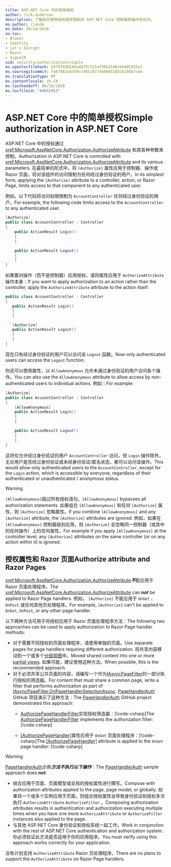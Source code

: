 ```yaml
---
title: ASP.NET Core 中的简单授权
author: rick-anderson
description: 了解如何使用授权属性限制对 ASP.NET Core 控制器和操作的访问。
ms.author: riande
ms.date: 10/14/2016
no-loc:
- Blazor
- Identity
- Let's Encrypt
- Razor
- SignalR
uid: security/authorization/simple
ms.openlocfilehash: b5f97038145ed479c315af50a35d6c64d85425a7
ms.sourcegitcommit: fa67462abdf0cc4051977d40605183c629db7c64
ms.translationtype: MT
ms.contentlocale: zh-CN
ms.lasthandoff: 06/10/2020
ms.locfileid: "84652953"
---
```

# <a name="simple-authorization-in-aspnet-core"></a><span data-ttu-id="d054a-103">ASP.NET Core 中的简单授权</span><span class="sxs-lookup"><span data-stu-id="d054a-103">Simple authorization in ASP.NET Core</span></span>

<a name="security-authorization-simple"></a>

<span data-ttu-id="d054a-104">ASP.NET Core 中的授权通过 <xref:Microsoft.AspNetCore.Authorization.AuthorizeAttribute> 和其各种参数来控制。</span><span class="sxs-lookup"><span data-stu-id="d054a-104">Authorization in ASP.NET Core is controlled with <xref:Microsoft.AspNetCore.Authorization.AuthorizeAttribute> and its various parameters.</span></span> <span data-ttu-id="d054a-105">在最简单的形式中，将 `[Authorize]` 属性应用于控制器、操作或 Razor 页面，将对该组件的访问限制为任何经过身份验证的用户。</span><span class="sxs-lookup"><span data-stu-id="d054a-105">In its simplest form, applying the `[Authorize]` attribute to a controller, action, or Razor Page, limits access to that component to any authenticated user.</span></span>

<span data-ttu-id="d054a-106">例如，以下代码将访问权限限制为 `AccountController` 任何经过身份验证的用户。</span><span class="sxs-lookup"><span data-stu-id="d054a-106">For example, the following code limits access to the `AccountController` to any authenticated user.</span></span>

```csharp
[Authorize]
public class AccountController : Controller
{
    public ActionResult Login()
    {
    }

    public ActionResult Logout()
    {
    }
}
```

<span data-ttu-id="d054a-107">如果要对操作（而不是控制器）应用授权，请将属性应用于 `AuthorizeAttribute` 操作本身：</span><span class="sxs-lookup"><span data-stu-id="d054a-107">If you want to apply authorization to an action rather than the controller, apply the `AuthorizeAttribute` attribute to the action itself:</span></span>

```csharp
public class AccountController : Controller
{
   public ActionResult Login()
   {
   }

   [Authorize]
   public ActionResult Logout()
   {
   }
}
```

<span data-ttu-id="d054a-108">现在只有经过身份验证的用户可以访问该 `Logout` 函数。</span><span class="sxs-lookup"><span data-stu-id="d054a-108">Now only authenticated users can access the `Logout` function.</span></span>

<span data-ttu-id="d054a-109">你还可以使用属性，以 `AllowAnonymous` 允许未通过身份验证的用户访问各个操作。</span><span class="sxs-lookup"><span data-stu-id="d054a-109">You can also use the `AllowAnonymous` attribute to allow access by non-authenticated users to individual actions.</span></span> <span data-ttu-id="d054a-110">例如：</span><span class="sxs-lookup"><span data-stu-id="d054a-110">For example:</span></span>

```csharp
[Authorize]
public class AccountController : Controller
{
    [AllowAnonymous]
    public ActionResult Login()
    {
    }

    public ActionResult Logout()
    {
    }
}
```

<span data-ttu-id="d054a-111">这将仅允许经过身份验证的用户 `AccountController` 访问，但 `Login` 操作除外，无论用户是否经过身份验证或未经身份验证/匿名状态，都可以访问该操作。</span><span class="sxs-lookup"><span data-stu-id="d054a-111">This would allow only authenticated users to the `AccountController`, except for the `Login` action, which is accessible by everyone, regardless of their authenticated or unauthenticated / anonymous status.</span></span>

> [!WARNING]
> <span data-ttu-id="d054a-112">`[AllowAnonymous]`跳过所有授权语句。</span><span class="sxs-lookup"><span data-stu-id="d054a-112">`[AllowAnonymous]` bypasses all authorization statements.</span></span> <span data-ttu-id="d054a-113">如果组合 `[AllowAnonymous]` 和任何 `[Authorize]` 属性，则 `[Authorize]` 忽略属性。</span><span class="sxs-lookup"><span data-stu-id="d054a-113">If you combine `[AllowAnonymous]` and any `[Authorize]` attribute, the `[Authorize]` attributes are ignored.</span></span> <span data-ttu-id="d054a-114">例如，如果在 `[AllowAnonymous]` 控制器级别应用，则 `[Authorize]` 会忽略同一控制器（或其中的任何操作）上的任何属性。</span><span class="sxs-lookup"><span data-stu-id="d054a-114">For example if you apply `[AllowAnonymous]` at the controller level, any `[Authorize]` attributes on the same controller (or on any action within it) is ignored.</span></span>

<a name="aarp"></a>

## <a name="authorize-attribute-and-razor-pages"></a><span data-ttu-id="d054a-115">授权属性和 Razor 页面</span><span class="sxs-lookup"><span data-stu-id="d054a-115">Authorize attribute and Razor Pages</span></span>

<span data-ttu-id="d054a-116"><xref:Microsoft.AspNetCore.Authorization.AuthorizeAttribute>***不***能应用于 Razor 页面处理程序。</span><span class="sxs-lookup"><span data-stu-id="d054a-116">The <xref:Microsoft.AspNetCore.Authorization.AuthorizeAttribute> can ***not*** be applied to Razor Page handlers.</span></span> <span data-ttu-id="d054a-117">例如， `[Authorize]` 不能应用于 `OnGet` 、 `OnPost` 或任何其他页处理程序。</span><span class="sxs-lookup"><span data-stu-id="d054a-117">For example, `[Authorize]` can't be applied to `OnGet`, `OnPost`, or any other page handler.</span></span>

<span data-ttu-id="d054a-118">以下两种方法可用于将授权应用于 Razor 页面处理程序方法：</span><span class="sxs-lookup"><span data-stu-id="d054a-118">The following two approaches can be used to apply authorization to Razor Page handler methods:</span></span>

* <span data-ttu-id="d054a-119">对于需要不同授权的页面处理程序，请使用单独的页面。</span><span class="sxs-lookup"><span data-stu-id="d054a-119">Use separate pages for page handlers requiring different authorization.</span></span> <span data-ttu-id="d054a-120">将共享内容移动到一个或多个[分部视图](xref:mvc/views/partial)中。</span><span class="sxs-lookup"><span data-stu-id="d054a-120">Moved shared content into one or more [partial views](xref:mvc/views/partial).</span></span> <span data-ttu-id="d054a-121">如果可能，建议使用这种方法。</span><span class="sxs-lookup"><span data-stu-id="d054a-121">When possible, this is the recommended approach.</span></span>
* <span data-ttu-id="d054a-122">对于必须共享公共页面的内容，请编写一个作为[IAsyncPageFilter](xref:Microsoft.AspNetCore.Mvc.Filters.IAsyncPageFilter.OnPageHandlerSelectionAsync%2A)的一部分执行授权的筛选器。</span><span class="sxs-lookup"><span data-stu-id="d054a-122">For content that must share a common page, write a filter that performs authorization as part of [IAsyncPageFilter.OnPageHandlerSelectionAsync](xref:Microsoft.AspNetCore.Mvc.Filters.IAsyncPageFilter.OnPageHandlerSelectionAsync%2A).</span></span> <span data-ttu-id="d054a-123">[PageHandlerAuth](https://github.com/dotnet/AspNetCore.Docs/tree/master/aspnetcore/security/authorization/simple/samples/3.1/PageHandlerAuth) GitHub 项目演示了这种方法：</span><span class="sxs-lookup"><span data-stu-id="d054a-123">The [PageHandlerAuth](https://github.com/dotnet/AspNetCore.Docs/tree/master/aspnetcore/security/authorization/simple/samples/3.1/PageHandlerAuth) GitHub project demonstrates this approach:</span></span>
  * <span data-ttu-id="d054a-124">[AuthorizePageHandlerFilter](https://github.com/dotnet/AspNetCore.Docs/tree/master/aspnetcore/security/authorization/simple/samples/3.1/PageHandlerAuth/AuthorizePageHandlerFilter.cs)实现授权筛选器：[!code-csharp[](~/security/authorization/simple/samples/3.1/PageHandlerAuth/Pages/Index.cshtml.cs?name=snippet)]</span><span class="sxs-lookup"><span data-stu-id="d054a-124">The [AuthorizePageHandlerFilter](https://github.com/dotnet/AspNetCore.Docs/tree/master/aspnetcore/security/authorization/simple/samples/3.1/PageHandlerAuth/AuthorizePageHandlerFilter.cs) implements the authorization filter: [!code-csharp[](~/security/authorization/simple/samples/3.1/PageHandlerAuth/Pages/Index.cshtml.cs?name=snippet)]</span></span>

  * <span data-ttu-id="d054a-125">[[AuthorizePageHandler]](https://github.com/dotnet/AspNetCore.Docs/tree/master/aspnetcore/security/authorization/simple/samples/3.1/PageHandlerAuth/Pages/Index.cshtml.cs#L16)属性应用于 `OnGet` 页面处理程序：[!code-csharp[](~/security/authorization/simple/samples/3.1/PageHandlerAuth/AuthorizeIndexPageHandlerFilter.cs?name=snippet)]</span><span class="sxs-lookup"><span data-stu-id="d054a-125">The [[AuthorizePageHandler]](https://github.com/dotnet/AspNetCore.Docs/tree/master/aspnetcore/security/authorization/simple/samples/3.1/PageHandlerAuth/Pages/Index.cshtml.cs#L16) attribute is applied to the `OnGet` page handler: [!code-csharp[](~/security/authorization/simple/samples/3.1/PageHandlerAuth/AuthorizeIndexPageHandlerFilter.cs?name=snippet)]</span></span>

> [!WARNING]
> <span data-ttu-id="d054a-126">[PageHandlerAuth](https://github.com/pranavkm/PageHandlerAuth)示例***方法不执行以下操作***：</span><span class="sxs-lookup"><span data-stu-id="d054a-126">The [PageHandlerAuth](https://github.com/pranavkm/PageHandlerAuth) sample approach does ***not***:</span></span>
> * <span data-ttu-id="d054a-127">结合应用于页面、页面模型或全局的授权属性进行撰写。</span><span class="sxs-lookup"><span data-stu-id="d054a-127">Compose with authorization attributes applied to the page, page model, or globally.</span></span> <span data-ttu-id="d054a-128">如果将一个或多个实例应用于页面，则组合授权属性会导致身份验证和授权多次执行 `AuthorizeAttribute` `AuthorizeFilter` 。</span><span class="sxs-lookup"><span data-stu-id="d054a-128">Composing authorization attributes results in authentication and authorization executing multiple times when you have one more `AuthorizeAttribute` or `AuthorizeFilter` instances also applied to the page.</span></span>
> * <span data-ttu-id="d054a-129">与其他 ASP.NET Core 身份验证和授权系统一起工作。</span><span class="sxs-lookup"><span data-stu-id="d054a-129">Work in conjunction with the rest of ASP.NET Core authentication and authorization system.</span></span> <span data-ttu-id="d054a-130">你必须验证此方法是否适用于你的应用程序。</span><span class="sxs-lookup"><span data-stu-id="d054a-130">You must verify using this approach works correctly for your application.</span></span>

<span data-ttu-id="d054a-131">没有计划支持 `AuthorizeAttribute` Razor 页处理程序。</span><span class="sxs-lookup"><span data-stu-id="d054a-131">There are no plans to support the `AuthorizeAttribute` on Razor Page handlers.</span></span> 
